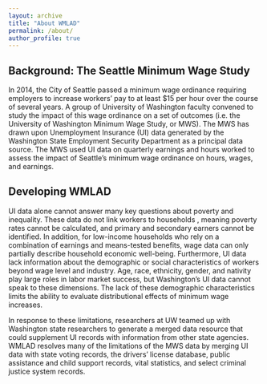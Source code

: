 ```yaml
---
layout: archive
title: "About WMLAD"
permalink: /about/
author_profile: true
---
```


## Background: The Seattle Minimum Wage Study

In 2014, the City of Seattle passed a minimum wage ordinance requiring employers to increase workers’ pay to at least $15 per hour over the course of several years. A group of University of Washington faculty convened to study the impact of this wage ordinance on a set of outcomes (i.e. the University of Washington Minimum Wage Study, or MWS). The MWS has drawn upon Unemployment Insurance (UI) data generated by the Washington State Employment Security Department as a principal data source. The MWS used UI data on quarterly earnings and hours worked to assess the impact of Seattle’s minimum wage ordinance on hours, wages, and earnings.

## Developing WMLAD

UI data alone cannot answer many key questions about poverty and inequality. These data do not link workers to households , meaning poverty rates cannot be calculated, and primary and secondary earners cannot be identified. In addition, for low-income households who rely on a combination of earnings and means-tested benefits, wage data can only partially describe household economic well-being. Furthermore, UI data lack information about the demographic or social characteristics of workers beyond wage level and industry. Age, race, ethnicity, gender, and nativity play large roles in labor market success, but Washington’s UI data cannot speak to these dimensions. The lack of these demographic characteristics limits the ability to evaluate distributional effects of minimum wage increases.

In response to these limitations, researchers at UW teamed up with Washington state researchers to generate a merged data resource that could supplement UI records with information from other state agencies. WMLAD resolves many of the limitations of the MWS data by merging UI data with state voting records, the drivers’ license database, public assistance and child support records, vital statistics, and select criminal justice system records.


